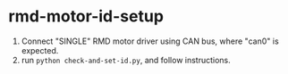 # rmd-motor-id-setup
1. Connect "SINGLE" RMD motor driver using CAN bus, where "can0" is expected.
2. run `python check-and-set-id.py`, and follow instructions.
